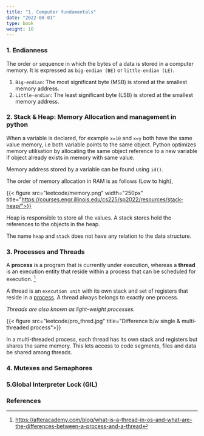 ```yaml
---
title: "1. Computer fundamentals"
date: "2022-08-01"
type: book
weight: 10
---
```


### 1. Endianness

The order or sequence in which the bytes of a data is stored in a computer memory. It is expressed as `big-endian (BE)` or `little-endian (LE)`.

1. `Big-endian`: The most significant byte (MSB) is stored at the smallest memory address.
2. `Little-endian`: The least significant byte (LSB) is stored at the smallest memory address.

### 2. Stack & Heap: Memory Allocation and management in python

When a variable is declared, for example `x=10` and `x=y` both have the same value memory, i.e both variable points to the same object. Python optimizes memory utilisation by allocating the same object reference to a new variable if object already exists in memory with same value.

Memory address stored by a variable can be found using `id()`.

The order of memory allocation in RAM is as follows (Low to high),

{{< figure src="leetcode/memory.png" width="250px" title="https://courses.engr.illinois.edu/cs225/sp2022/resources/stack-heap/">}}

Heap is responsible to store all the values. A stack stores hold the references to the objects in the heap.

The name `heap` and `stack` does not have any relation to the data structure.

### 3. Processes and Threads

A **process** is a program that is currently under execution, whereas a **thread** is an execution entity that reside within a process that can be scheduled for execution. [^1]

A thread is an `execution unit` with its own stack and set of registers that reside in a <u>process</u>. A thread always belongs to exactly one process.

_Threads are also known as light-weight processes._

{{< figure src="leetcode/pro_thred.jpg" title="Difference b/w single & multi-threaded process">}}

In a multi-threaded process, each thread has its own stack and registers but shares the same memory. This lets access to code segments, files and data be shared among threads.

### 4. Mutexes and Semaphores

### 5.Global Interpreter Lock (GIL)

### References

[^1]: https://afteracademy.com/blog/what-is-a-thread-in-os-and-what-are-the-differences-between-a-process-and-a-thread
